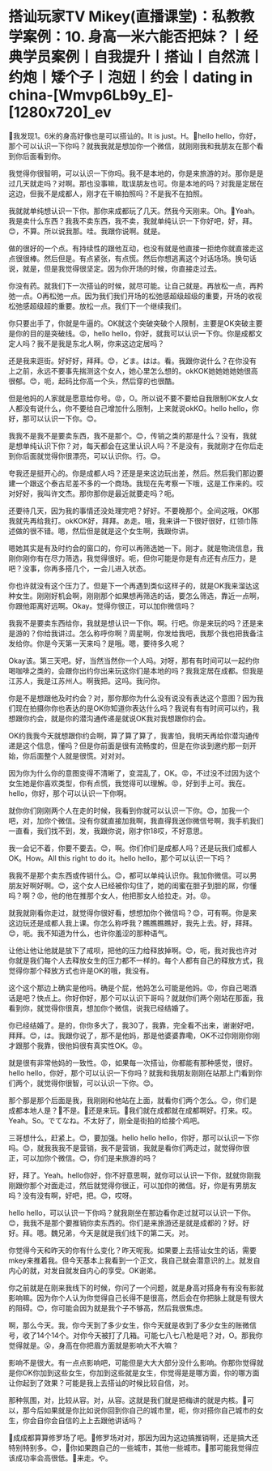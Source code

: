 # 搭讪玩家TV  Mikey(直播课堂)：私教教学案例：10. 身高一米六能否把妹？丨经典学员案例丨自我提升丨搭讪丨自然流丨约炮丨矮个子丨泡妞丨约会丨dating in china-[Wmvp6Lb9y_E]-[1280x720]_ev

🎼我发现1。6米的身高好像也是可以搭讪的。It is just。H。🎼hello hello，你好，那个可以认识一下你吗？就我我就是想加你一个微信，就刚刚我和我朋友在那个看到你后面看到你。

我觉得你很智明，可以认识一下你吗。我不是本地的，你是来旅游的对。那你是是过几天就走吗？对啊。那也没事嘛，耽误朋友也可。你是本地的吗？对我是定居在这边，但我不是成都人，刚才在干嘛拍照吗？不是我不在拍照。

我就就单纯想认识一下你。那你来成都玩了几天。然我今天刚来。Oh。🎼Yeah。我是卖什么东西？我我不卖东西，我不卖，我就单纯认识一下你好吧，好，拜。😊，不算。所以说我那。哇。我跟你说啊。就是。

做的很好的一个点。有持续性的跟他互动，也没有就是他直接一拒绝你就直接走这点很很棒。然后但是。有点紧张，有点慌。然后你想逃离这个对话场场。换句话说，就是，但是我觉得很坚定。因为你开场的时候，你直接走过去。

你没有药。就我们下一次搭讪的时候，就尽可能。让自己就是。再放松一点，再矜弛一点。O再松弛一点。因为我们我们开场的松弛感超级超级的重要，开场的收视松弛感超级超的重要。放松一点。我们下一个继续我们。

你只要出手了，你就是牛逼的。OK就这个突破突破个人限制，主要是OK突破主要是你的目的是突破线。😡，hello hello，你好，就我可以认识一下你。你是成都文定人吗？我不是我是东北人啊，你来这边定居吗？

还是我来逛街。好好好，拜拜。😊，どま。はは。看。我跟你说什么？在你没有上之前，永远不要事先揣测这个女人，她心里怎么想的。okKOK她她她她她很高很郁。😊，呃，起码比你高一个头，然后穿的也很酷。

但是他妈的人家就是愿意给你号。😡，O。所以说不要不要给自我限制OK女人女人都没有说什么，你不要给自己增加什么限制，上来就说okKO。hello hello，你好，那可以认识一下你。😊。

我我不是我不是要卖东西，我不是那个。😊，传销之类的那是什么？没有，我就是想单纯认识下你？对，每天都会在这里认识人吗？不是没有，我就刚才在你后走到你后面就觉得你很漂亮，可以认识你。行。😊。

夸我还是挺开心的。你是成都人吗？还是是来这边玩出差，然后。然后我们那边要建一个跟这个泰古尼差不多的一个商场。我现在先考察一下哦，这是工作来的。哎对好好，我叫许文杰。那你那你是最近就要走吗？呃。

还要待几天，因为我的事情还没处理完吧？好好。不要晚那个。全间这哦，OK那我就先再给我打。okKOK好，拜拜。あ走。哦，我来讲一下很好很好，红领巾陈述做的很不错。嗯，然后但是就是这个女生啊，我跟你讲。

嗯她其实是有及时约会的窗口的，你可以再筛选她一下。刚才。就是物流信息，我刚你刚你有在尽力筛选，我觉得很好。呃，但你可能是你是有点还有点压力，是吧？没事，你再多搭几个，一会儿进入状态。

你也许就没有这个压力了。但是下一个再遇到类似这样子的，就是OK我来溜达这种女生。刚刚好机会啊，刚刚那个如果想再筛选的话，要怎么筛选，靠近一点啊，你跟他距离好远啊。Okay。觉得你很正，可以加你微信吗？

我我不是要卖东西给你，我就是想认识一下你。啊。行吧。你是来玩的吗？还是来是游的？你给我讲过。怎么称呼你啊？周星啊，你发给我吧，我那个我也把我备注发给你。你是今天第一天来吗？是哦。嗯，要待多久呢？

Okay该。第三天吧。好，当然当然你一个人吗。对呀，那有有时间可以一起约你喝咖啡之类的，会跟你出约你出来玩这你们是本地的吗？我我定居在成都。但我是江苏人，我是江苏州人。啊我把。这吗。我问你。

你是不是想跟他及时约会？对，那你那你为什么没有说没有表达这个意图？因为我们现在拍摄你你也表达的是OK你知道你表达什么吗？我说有有有时间可以约，我想跟你约会，就是你的潜沟通传递是就说OK我对我想跟你约会。

OK约我我今天就想跟你约会啊，算了算了算了，我害怕，我明天再给你潜沟通传递是这个信息，懂吗？但是你前面是很有流畅度的，但是在你谈到邀约那一刻开始，你后面整个人就是很慌。对对对。

因为你为什么你的意图变得不清晰了，变混乱了，OK。😡，不过没不过因为这个女生她是你喜欢类型，你有点慌，我觉得可以理解。😡，好到手上可。我在。hello，你好，那个可以认识一下你啊。

就你你们刚刚两个人在走的时候，我看到你就可以认识一下你。😊，加我一个吧，对，加你个微信。没有你就直接加我啊，我直得我送你微信号啊，我手机我们一直看，我们找不到，发，我跟你说，刚才你18哎，不好意思。

我一会记不着，你要不要去。😊，啊。你们你们是成都人吗？还是玩我们成都人OK。How。All this right to do it。hello hello，那个可以认识一下吗？

我我不是那个卖东西或传销什么。😊，都可以单纯认识你。我加你微信。可以男朋友好啊好啊。😊，这个女人已经被你勾住了，她的闺蜜在胆子到胆的屌，你懂吗？啊？😡，他的他在推那个女人，他把那女人给拉走。对。😡。

就我就刚看你走过，就觉得你很好看，想想加你个微信吗？😊，可有啊。你是来这边玩还是成都人我上课。你怎么称呼我？瞧瞧瞧瞧好，我先上去。好，拜拜。😊，呃。我不知道为什么，也许你羞涩的那种语气。

让他让他让他就是放下了戒呗，把他的压力给释放掉啊。😊，呃，我对我也许对你就是我们每个人去释放女生的压力都不一样的。每个人都有自己的释放方式，我觉得你那个释放方式也许是OK的哦，我没有。

这个这个那边上确实是他吗。确是个屁，他妈怎么可能是他妈。😡，你自己喝酒话是吧？快点上。你好你好，那个可以认识下哥吗？就就你们两个刚站在那面，我看到你，就觉得你很真，想加你个微信，说我已经结婚了。

你已经结婚了。是的，你你多大了，我30了，我靠，完全看不出来，谢谢好吧，拜拜。😊，は。我跟你说了，那不是他妈，那是他婆婆靠嘞，OK不过你刚刚你刚才跟那个我靠，很他妈很有真实性OK。😡。

就是很有非常他妈的一致性。😡，如果每一次搭讪，你都能有那种感觉，很好。hello hello，你好，那个可以认识一下你吗？就我和我朋友刚刚在站那上门看到你们两个，就觉得你很智，可以认识一下你。😊。

那个那是那个后面是我，我刚刚和他站在上面，就看你们两个怎么。😊，你们是成都本地人是？🎼不是。🎼还是来玩。🎼我们就在成都就在成都啊好。打来。哎。Yeah。So。でてなね。不太好了，刚全是街拍的给接个鸡吧。

三哥想什么，赶紧上。😊，要加强。hello hello hello，你好，那可以认识一下你吗。😊，就我我我不是营销，我不是营销，我就是看你们两走过，就觉得你很正，可以加你个微信。😊，你们是来旅游的吗？

好，拜了。Yeah。hello你好，你不好意思啊，就你可以认识一下你，就就你刚我刚跟你那个对面走过，然后就觉得你很正，可以加你的微信。好，你是有男朋友吗？没有没有啊，好吧，把。😊，哎呀。

hello hello，可以认识一下你吗？就我刚坐在那边看你走过就可以认识一下你。😊，我我不是那个要推销你卖东西的。你们是来旅游还是就是成都的？好。好好。拜。嗯。魏兄弟，今天是就是我们线下的第二天。对。

你觉得今天和昨天的你有什么变化？昨天呢我。如果要上去搭讪女生的话，需要mkey来推着我。但今天基本上我看到一个正文，我自己就会潜意识的上。就发自内心的就，对发自就发自内心的享受。OK谢弟。

你之前就是在刚来我线下的时候，你问了一个问题，就是身高对搭身有有没有影就影响嘛。因为你个人认为你觉得自己长得不是很高，然后会在你把脉上就是有很大的阻碍。😊，你可能会因为就是我个子不够高，然后我很焦虑。

啊，那么今天。我，你今天到了多少女生，你今天就是收到了多少女生的账微信号，收了14个14个。对你今天被打了几箱。可能七八七八枪是吧？对，O。那我你觉得就是。😮，身高在你把眉方面就是影响大不大嘛？

影响不是很大。有一点点影响吧，可能但是大大大部分没什么影响。你那你觉得就是你OK你加到这些女生，你加到这些就是女生，你觉得是是哪方面，你的哪方面让你起到了效果？可能是我上去搭讪的时候比较自信，对。

那种氛围，对，比较从容。对，从容。这就是我们就是把梅讲的就是内核。🎼可以，那今后如果就是你比如说你回到你自己的城市里，呃，你对搭你自己城市的女生，你会自你会自信的上上去跟他讲话吗？

🎼成成都算算修罗场了吧。🎼修罗场对对，那因为因为这边搞推销啊，还是搞大还特别特别多。😊，🎼你如果跑自己的一些城市，其他一些城市。🎼那可能我觉得应该成功率会高很低。🎼来走。や。

